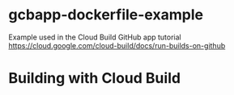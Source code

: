# gcbapp-dockerfile-example
Example used in the Cloud Build GitHub app tutorial
https://cloud.google.com/cloud-build/docs/run-builds-on-github

# Building with Cloud Build
